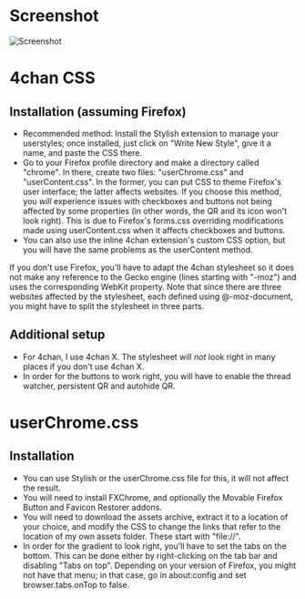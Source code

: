 Screenshot
==========

![Screenshot](https://raw.github.com/hdni/dotfiles/master/userstyles/screenshot.png)

4chan CSS
=========

Installation (assuming Firefox)
-------------------------------
* Recommended method: Install the Stylish extension to manage your userstyles; once installed, just click on "Write New Style", give it a name, and paste the CSS there.
* Go to your Firefox profile directory and make a directory called "chrome". In there, create two files: "userChrome.css" and "userContent.css". In the former, you can put CSS to theme Firefox's user interface; the latter affects websites. If you choose this method, you *will* experience issues with checkboxes and buttons not being affected by some properties (in other words, the QR and its icon won't look right). This is due to Firefox's forms.css overriding modifications made using userContent.css when it affects checkboxes and buttons.
* You can also use the inline 4chan extension's custom CSS option, but you will have the same problems as the userContent method.

If you don't use Firefox, you'll have to adapt the 4chan stylesheet so it does not make any reference to the Gecko engine (lines starting with "-moz") and uses the corresponding WebKit property. Note that since there are three websites affected by the stylesheet, each defined using @-moz-document, you might have to split the stylesheet in three parts.

Additional setup
----------------
* For 4chan, I use 4chan X. The stylesheet will *not* look right in many places if you don't use 4chan X.
* In order for the buttons to work right, you will have to enable the thread watcher, persistent QR and autohide QR.

userChrome.css
==============

Installation
------------
* You can use Stylish or the userChrome.css file for this, it will not affect the result.
* You will need to install FXChrome, and optionally the Movable Firefox Button and Favicon Restorer addons. 
* You will need to download the assets archive, extract it to a location of your choice, and modify the CSS to change the links that refer to the location of my own assets folder. These start with "file://".
* In order for the gradient to look right, you'll have to set the tabs on the bottom. This can be done either by right-clicking on the tab bar and disabling "Tabs on top". Depending on your version of Firefox, you might not have that menu; in that case, go in about:config and set browser.tabs.onTop to false.
